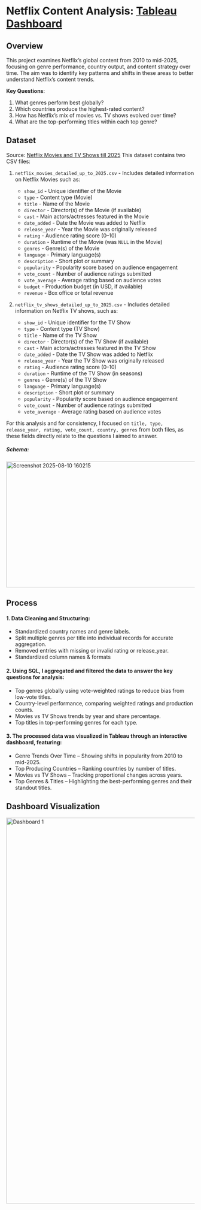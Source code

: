 # Netflix Content Analysis: [Tableau Dashboard](https://public.tableau.com/app/profile/udval.enkhtaivan/viz/NetflixContentAnalysis_17548660855840/Dashboard1)
## Overview
This project examines Netflix’s global content from 2010 to mid-2025, focusing on genre performance, country output, and content strategy over time. The aim was to identify key patterns and shifts in these areas to better understand Netflix’s content trends. 

**Key Questions**:
1. What genres perform best globally?
2. Which countries produce the highest-rated content?
3. How has Netflix’s mix of movies vs. TV shows evolved over time?
4. What are the top-performing titles within each top genre?

## Dataset
Source: [Netflix Movies and TV Shows till 2025](https://www.kaggle.com/datasets/bhargavchirumamilla/netflix-movies-and-tv-shows-till-2025)
This dataset contains two CSV files:
1. ``` netflix_movies_detailed_up_to_2025.csv ``` - Includes detailed information on Netflix Movies such as:
   - ```show_id``` - Unique identifier of the Movie
   - ```type``` - Content type (Movie)
   - ```title``` - Name of the Movie
   - ```director``` -  Director(s) of the Movie (if available)
   - ```cast``` -  Main actors/actresses featured in the Movie
   - ```date_added``` -  Date the Movie was added to Netflix
   - ```release_year``` - Year the Movie was originally released
   - ```rating``` -  Audience rating score (0–10)
   - ```duration``` - Runtime of the Movie (was ```NULL``` in the Movie)
   - ```genres``` - Genre(s) of the Movie
   - ```language``` - Primary language(s)
   - ```description``` - Short plot or summary
   - ```popularity``` - Popularity score based on audience engagement
   - ```vote_count``` - Number of audience ratings submitted
   - ```vote_average``` - Average rating based on audience votes
   - ```budget``` - Production budget (in USD, if available)
   - ```revenue``` - Box office or total revenue

2. ``` netflix_tv_shows_detailed_up_to_2025.csv ``` - Includes detailed information on Netflix TV shows, such as:
   - ```show_id``` - Unique identifier for the TV Show 
   - ```type``` - Content type (TV Show)
   - ```title``` - Name of the TV Show
   - ```director``` -  Director(s) of the TV Show (if available)
   - ```cast``` -  Main actors/actresses featured in the TV Show
   - ```date_added``` -  Date the TV Show was added to Netflix
   - ```release_year``` - Year the TV Show was originally released
   - ```rating``` -  Audience rating score (0–10)
   - ```duration``` - Runtime of the TV Show (in seasons)
   - ```genres``` - Genre(s) of the TV Show
   - ```language``` - Primary language(s)
   - ```description``` - Short plot or summary
   - ```popularity``` - Popularity score based on audience engagement
   - ```vote_count``` - Number of audience ratings submitted
   - ```vote_average``` - Average rating based on audience votes

For this analysis and for consistency, I focused on ```title, type, release_year, rating, vote_count, country, genres``` from both files, as these fields directly relate to the questions I aimed to answer. 
##### Schema:

<img width="674" height="336" alt="Screenshot 2025-08-10 160215" src="https://github.com/user-attachments/assets/7baadb48-b66a-4899-9411-9750ab6e1ea1" />

## Process
#### 1. Data Cleaning and Structuring:
- Standardized country names and genre labels.
- Split multiple genres per title into individual records for accurate aggregation.
- Removed entries with missing or invalid rating or release_year.
- Standardized column names & formats

#### 2. Using SQL, I aggregated and filtered the data to answer the key questions for analysis:
- Top genres globally using vote-weighted ratings to reduce bias from low-vote titles.
- Country-level performance, comparing weighted ratings and production counts.
- Movies vs TV Shows trends by year and share percentage.
- Top titles in top-performing genres for each type.

#### 3. The processed data was visualized in Tableau through an interactive dashboard, featuring:
- Genre Trends Over Time – Showing shifts in popularity from 2010 to mid-2025.
- Top Producing Countries – Ranking countries by number of titles.
- Movies vs TV Shows – Tracking proportional changes across years.
- Top Genres & Titles – Highlighting the best-performing genres and their standout titles.


## Dashboard Visualization 

<img width="1718" height="1030" alt="Dashboard 1" src="https://github.com/user-attachments/assets/c82056c7-1061-4c2e-a110-ec235dcd902d" />









